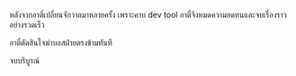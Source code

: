 หลังจากอาตี๋เปลี่ยนจักวาลมาหลายครั้ง เพราะคาบ dev tool
อาตี๋จึงหมดความอดทนและจบเรื่องราวอย่างรวดเร็ว

อาตี๋ตัดสินใจฆ่าบอสฝ่ายตรงข้ามทันที

จบบริบูรณ์